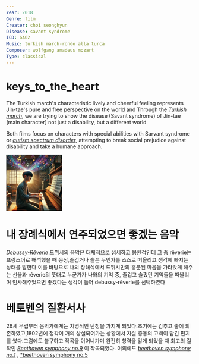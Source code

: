 ```yaml
---
Year: 2018
Genre: film
Creater: choi seonghyun
Disease: savant syndrome 
ICD: 6A02
Music: turkish march-rondo alla turca
Composer: wolfgang amadeus mozart
Type: classical
---
```


# keys_to_the_heart

The Turkish march's characteristic lively and cheerful feeling represents Jin-tae's pure and free perspective on the world and Through the [*Turkish march*](https://youtu.be/HMjQygwPI1c?si=bVuEghC8X-LSoMZr), we are trying to show the disease (Savant syndrome) of Jin-tae (main character) not just a disability, but a different world

Both films focus on characters with special abilities with Sarvant syndrome or [*autism spectrum disorder*](ahn_ire.md), attempting to break social prejudice against disability and take a humane approach.

<img src="./lee_jehwan_img.png.WEBP" alt="image depicting savant syndrome" style="width:30%;" />

# 내 장례식에서 연주되었으면 좋겠는 음악
[*Debussy-Rêverie*](https://youtu.be/QRjllL-MP0U?si=1cl64QulNgNcJmKn)
드뷔시의 음악은 대체적으로 섬세하고 몽환적인데 그 중 rêverie는 프랑스어로 해석했을 때 몽상,즐겁거나 슬픈 무언가를 스스로 떠올리고 생각에 빠지는 상태를 말한다 이를 바탕으로 나의 장례식에서 드뷔시만의 흥분된 마음을 가라앉게 해주는 선율과 rêverie의 뜻대로 누군가가 나와의 기억 중, 즐겁고 슬펐던 기억들을 떠올리며 인사해주었으면 좋겠다는 생각이 들어 debussy-rêverie를 선택하였다

# 베토벤의 질환서사
26세 무렵부터 음악가에게는 치명적인 난청을 가지게 되었다.초기에는 감추고 술에 의존하였고,1802년에 청각이 거의 상실되어가는 상황에서 자살 충동의 고백이 담긴 편지를 썼다.그럼에도 불구하고 작곡을 이어니가며 완전히 청력을 잃게 되었을 때 최고의 걸작인 [*Beethoven symphony no.9*](https://youtu.be/HljSXSm6v9M?si=R3qtCtHiDzjGZPT7) 이 작곡되었다.
이외에도 [*beethoven symphony no.1*](https://youtu.be/JAGip4nOsOg?si=WbhnuvKIpBDl9Tq8) , [*beethoven symphony no.5](https://youtu.be/fuPrcnpIRx8?si=7sW0E2GEJf-7TS15)

